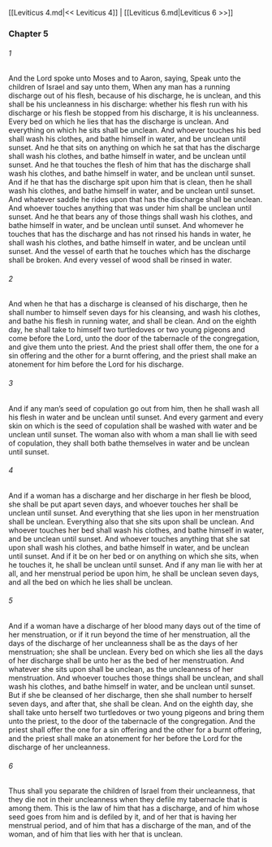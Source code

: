 [[Leviticus 4.md|<< Leviticus 4]]  |  [[Leviticus 6.md|Leviticus 6 >>]]

### Chapter 5
###### 1
And the Lord spoke unto Moses and to Aaron, saying, Speak unto the children of Israel and say unto them, When any man has a running discharge out of his flesh, because of his discharge, he is unclean, and this shall be his uncleanness in his discharge: whether his flesh run with his discharge or his flesh be stopped from his discharge, it is his uncleanness. Every bed on which he lies that has the discharge is unclean. And everything on which he sits shall be unclean. And whoever touches his bed shall wash his clothes, and bathe himself in water, and be unclean until sunset. And he that sits on anything on which he sat that has the discharge shall wash his clothes, and bathe himself in water, and be unclean until sunset. And he that touches the flesh of him that has the discharge shall wash his clothes, and bathe himself in water, and be unclean until sunset. And if he that has the discharge spit upon him that is clean, then he shall wash his clothes, and bathe himself in water, and be unclean until sunset. And whatever saddle he rides upon that has the discharge shall be unclean. And whoever touches anything that was under him shall be unclean until sunset. And he that bears any of those things shall wash his clothes, and bathe himself in water, and be unclean until sunset. And whomever he touches that has the discharge and has not rinsed his hands in water, he shall wash his clothes, and bathe himself in water, and be unclean until sunset. And the vessel of earth that he touches which has the discharge shall be broken. And every vessel of wood shall be rinsed in water.

###### 2
And when he that has a discharge is cleansed of his discharge, then he shall number to himself seven days for his cleansing, and wash his clothes, and bathe his flesh in running water, and shall be clean. And on the eighth day, he shall take to himself two turtledoves or two young pigeons and come before the Lord, unto the door of the tabernacle of the congregation, and give them unto the priest. And the priest shall offer them, the one for a sin offering and the other for a burnt offering, and the priest shall make an atonement for him before the Lord for his discharge.

###### 3
And if any man’s seed of copulation go out from him, then he shall wash all his flesh in water and be unclean until sunset. And every garment and every skin on which is the seed of copulation shall be washed with water and be unclean until sunset. The woman also with whom a man shall lie with seed of copulation, they shall both bathe themselves in water and be unclean until sunset.

###### 4
And if a woman has a discharge and her discharge in her flesh be blood, she shall be put apart seven days, and whoever touches her shall be unclean until sunset. And everything that she lies upon in her menstruation shall be unclean. Everything also that she sits upon shall be unclean. And whoever touches her bed shall wash his clothes, and bathe himself in water, and be unclean until sunset. And whoever touches anything that she sat upon shall wash his clothes, and bathe himself in water, and be unclean until sunset. And if it be on her bed or on anything on which she sits, when he touches it, he shall be unclean until sunset. And if any man lie with her at all, and her menstrual period be upon him, he shall be unclean seven days, and all the bed on which he lies shall be unclean.

###### 5
And if a woman have a discharge of her blood many days out of the time of her menstruation, or if it run beyond the time of her menstruation, all the days of the discharge of her uncleanness shall be as the days of her menstruation; she shall be unclean. Every bed on which she lies all the days of her discharge shall be unto her as the bed of her menstruation. And whatever she sits upon shall be unclean, as the uncleanness of her menstruation. And whoever touches those things shall be unclean, and shall wash his clothes, and bathe himself in water, and be unclean until sunset. But if she be cleansed of her discharge, then she shall number to herself seven days, and after that, she shall be clean. And on the eighth day, she shall take unto herself two turtledoves or two young pigeons and bring them unto the priest, to the door of the tabernacle of the congregation. And the priest shall offer the one for a sin offering and the other for a burnt offering, and the priest shall make an atonement for her before the Lord for the discharge of her uncleanness.

###### 6
Thus shall you separate the children of Israel from their uncleanness, that they die not in their uncleanness when they defile my tabernacle that is among them. This is the law of him that has a discharge, and of him whose seed goes from him and is defiled by it, and of her that is having her menstrual period, and of him that has a discharge of the man, and of the woman, and of him that lies with her that is unclean.